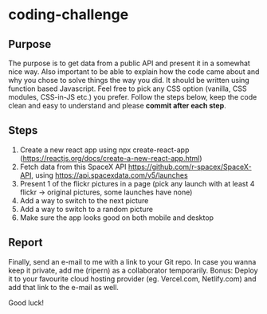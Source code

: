 # coding-challenge

## Purpose
The purpose is to get data from a public API and present it in a somewhat nice way. Also important to be able to explain how the code came about and why 
you chose to solve things the way you did. It should be written using function based Javascript. Feel free to pick any CSS option (vanilla, CSS modules, CSS-in-JS etc.) you prefer. Follow the steps below, keep the code clean and easy to understand and please **commit after each step**.

## Steps
1. Create a new react app using npx create-react-app (https://reactjs.org/docs/create-a-new-react-app.html)
2. Fetch data from this SpaceX API https://github.com/r-spacex/SpaceX-API, using https://api.spacexdata.com/v5/launches
3. Present 1 of the flickr pictures in a page (pick any launch with at least 4 flickr -> original pictures, some launches have none)
4. Add a way to switch to the next picture
5. Add a way to switch to a random picture
6. Make sure the app looks good on both mobile and desktop

## Report
Finally, send an e-mail to me with a link to your Git repo. In case you wanna keep it private, add me (ripern) as a collaborator temporarily.
Bonus: Deploy it to your favourite cloud hosting provider (eg. Vercel.com, Netlify.com) and add that link to the e-mail as well.

Good luck!
